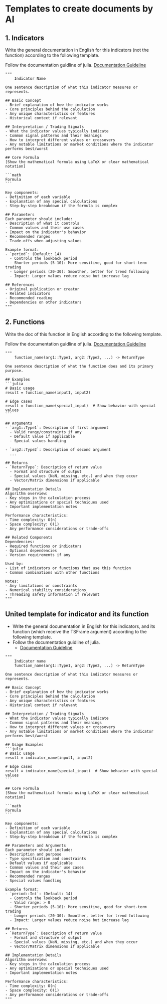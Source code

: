 # Templates to create documents by AI

## 1. Indicators

Write the general documentation in English for this indicators (not the function) according to the following template.

Follow the documentation guidline of julia.
[Documentation Guideline](https://docs.julialang.org/en/v1/manual/documentation/)

````
"""
    Indicator Name

One sentence description of what this indicator measures or represents.

## Basic Concept
- Brief explanation of how the indicator works
- Core principles behind the calculation
- Any unique characteristics or features
- Historical context if relevant

## Interpretation / Trading Signals
- What the indicator values typically indicate
- Common signal patterns and their meanings
- How to interpret different values or crossovers
- Any notable limitations or market conditions where the indicator performs best/worst

## Core Formula
[Show the mathematical formula using LaTeX or clear mathematical notation]

```math
Formula
```

Key components:
- Definition of each variable
- Explanation of any special calculations
- Step-by-step breakdown if the formula is complex

## Parameters
Each parameter should include:
- Description of what it controls
- Common values and their use cases
- Impact on the indicator's behavior
- Recommended ranges
- Trade-offs when adjusting values

Example format:
- `period`: (Default: 14)
  - Controls the lookback period
  - Shorter periods (5-10): More sensitive, good for short-term trading
  - Longer periods (20-30): Smoother, better for trend following
  - Impact: Larger values reduce noise but increase lag

## References
- Original publication or creator
- Related indicators
- Recommended reading
- Dependencies on other indicators
"""
````

## 2. Functions

Write the doc of this function in English according to the following template.

Follow the documentation guidline of julia.
[Documentation Guideline](https://docs.julialang.org/en/v1/manual/documentation/)

````
"""
    function_name(arg1::Type1, arg2::Type2, ...) -> ReturnType

One sentence description of what the function does and its primary purpose.

## Examples
```julia
# Basic usage
result = function_name(input1, input2)

# Edge cases
result = function_name(special_input)  # Show behavior with special values
```

## Arguments
- `arg1::Type1`: Description of first argument
  - Valid range/constraints if any
  - Default value if applicable
  - Special values handling

- `arg2::Type2`: Description of second argument
  ...

## Returns
- `ReturnType`: Description of return value
  - Format and structure of output
  - Special values (NaN, missing, etc.) and when they occur
  - Vector/Matrix dimensions if applicable

## Implementation Details
Algorithm overview:
- Key steps in the calculation process
- Any optimizations or special techniques used
- Important implementation notes

Performance characteristics:
- Time complexity: O(n)
- Space complexity: O(1)
- Any performance considerations or trade-offs

## Related Components
Dependencies:
- Required functions or indicators
- Optional dependencies
- Version requirements if any

Used by:
- List of indicators or functions that use this function
- Common combinations with other functions

Notes:
- Any limitations or constraints
- Numerical stability considerations
- Threading safety information if relevant
"""
````

## United template for indicator and its function

-   Write the general documentation in English for this indicators, and its function (which receive the TSFrame argument) according to the following template.
-   Follow the documentation guidline of julia.
    -   [Documentation Guideline](https://docs.julialang.org/en/v1/manual/documentation/)

````
"""
    Indicator name
    function_name(arg1::Type1, arg2::Type2, ...) -> ReturnType

One sentence description of what this indicator measures or represents.

## Basic Concept
- Brief explanation of how the indicator works
- Core principles behind the calculation
- Any unique characteristics or features
- Historical context if relevant

## Interpretation / Trading Signals
- What the indicator values typically indicate
- Common signal patterns and their meanings
- How to interpret different values or crossovers
- Any notable limitations or market conditions where the indicator performs best/worst

## Usage Examples
```julia
# Basic usage
result = indicator_name(input1, input2)

# Edge cases
result = indicator_name(special_input)  # Show behavior with special values
```

## Core Formula
[Show the mathematical formula using LaTeX or clear mathematical notation]

```math
Formula
```

Key components:
- Definition of each variable
- Explanation of any special calculations
- Step-by-step breakdown if the formula is complex

## Parameters and Arguments
Each parameter should include:
- Description and purpose
- Type specification and constraints
- Default values if applicable
- Common values and their use cases
- Impact on the indicator's behavior
- Recommended ranges
- Special values handling

Example format:
- `period::Int`: (Default: 14)
  - Controls the lookback period
  - Valid range: > 0
  - Shorter periods (5-10): More sensitive, good for short-term trading
  - Longer periods (20-30): Smoother, better for trend following
  - Impact: Larger values reduce noise but increase lag

## Returns
- `ReturnType`: Description of return value
  - Format and structure of output
  - Special values (NaN, missing, etc.) and when they occur
  - Vector/Matrix dimensions if applicable

## Implementation Details
Algorithm overview:
- Key steps in the calculation process
- Any optimizations or special techniques used
- Important implementation notes

Performance characteristics:
- Time complexity: O(n)
- Space complexity: O(1)
- Any performance considerations or trade-offs
"""
````
